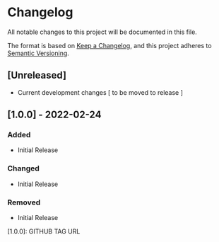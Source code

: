 # Changelog
All notable changes to this project will be documented in this file.

The format is based on [Keep a Changelog](https://keepachangelog.com/en/1.0.0/),
and this project adheres to [Semantic Versioning](https://semver.org/spec/v2.0.0.html).

## [Unreleased]
 - Current development changes [ to be moved to release ]

## [1.0.0] - 2022-02-24
### Added
 - Initial Release
### Changed
 - Initial Release
### Removed
 - Initial Release


[1.0.0]: GITHUB TAG URL
